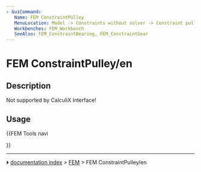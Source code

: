 ```yaml
---
- GuiCommand:
   Name: FEM ConstraintPulley
   MenuLocation: Model -> Constraints without solver -> Constraint pulley
   Workbenches: FEM_Workbench
   SeeAlso: FEM_ConstraintBearing, FEM_ConstraintGear
---
```


# FEM ConstraintPulley/en

## Description

Not supported by CalculiX Interface!

## Usage





{{FEM Tools navi

}}



---
⏵ [documentation index](../README.md) > [FEM](Category_FEM.md) > FEM ConstraintPulley/en
